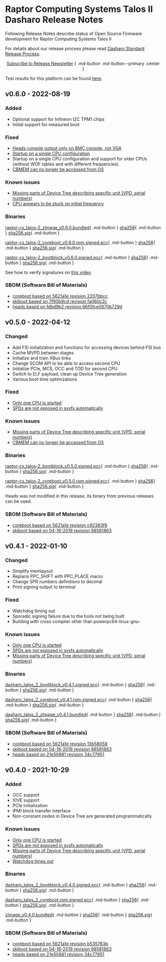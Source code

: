 # Raptor Computing Systems Talos II Dasharo Release Notes

Following Release Notes describe status of Open Source Firmware development for
Raptor Computing Systems Talos II

For details about our release process please read
[Dasharo Standard Release Process](../../dev-proc/standard-release-process.md).

<center>

[Subscribe to Release Newsletter][newsletter]
{ .md-button .md-button--primary .center }

[newsletter]: https://newsletter.3mdeb.com/subscription/w2Y2G4Rrj

</center>

Test results for this platform can be found
[here](https://docs.google.com/spreadsheets/d/1KpmuPEkWOj3SieophUbgf7CF6mydliMsEDLtOFOrKn0/edit?usp=sharing).

## v0.6.0 - 2022-08-19

### Added

- Optional support for Infineon I2C TPM1 chips
- Initial support for measured boot

### Fixed

- [Heads console output only on BMC console, not VGA](https://github.com/Dasharo/dasharo-issues/issues/168)
- [Startup on a single CPU configuration](https://github.com/Dasharo/dasharo-issues/issues/80)
- Startup on a single CPU configuration and support for older CPUs
    (without WOF tables and with different frequencies)
- [CBMEM can no longer be accessed from OS](https://github.com/Dasharo/dasharo-issues/issues/69)

### Known issues

- [Missing parts of Device Tree describing specific unit (VPD, serial numbers)](https://github.com/Dasharo/dasharo-issues/issues/32)
- [CPU appears to be stuck on initial frequency](https://github.com/Dasharo/dasharo-issues/issues/35)

### Binaries

[raptor-cs_talos-2_zImage_v0.6.0.bundled][zImage_v0.6.0_file]{ .md-button }
[sha256][zImage_v0.6.0_hash]{ .md-button }
[sha256.sig][zImage_v0.6.0_sig]{ .md-button }

[raptor-cs_talos-2_coreboot_v0.6.0.rom.signed.ecc][cb_v0.6.0_file]{ .md-button }
[sha256][cb_v0.6.0_hash]{ .md-button }
[sha256.sig][cb_v0.6.0_sig]{ .md-button }

[raptor-cs_talos-2_bootblock_v0.6.0.signed.ecc][bb_v0.6.0_file]{ .md-button }
[sha256][bb_v0.6.0_hash]{ .md-button }
[sha256.sig][bb_v0.6.0_sig]{ .md-button }

See how to verify signatures on [this video](https://asciinema.org/a/415457)

### SBOM (Software Bill of Materials)

- [coreboot based on 5621a1e revision 2207bbcc](https://github.com/Dasharo/coreboot/tree/2207bbcc)
- [skiboot based on 7f90b9cd revision fa060c2c](https://github.com/Dasharo/skiboot/tree/fa060c2c)
- [heads based on fdbd9b2 revision 66f0fce0870b729d](https://github.com/osresearch/heads/tree/66f0fce0870b729d)

[newsletter]: https://newsletter.3mdeb.com/subscription/w2Y2G4Rrj
[zImage_v0.6.0_file]: https://3mdeb.com/open-source-firmware/Dasharo/raptor-cs_talos-2/v0.6.0/raptor-cs_talos-2_zImage_v0.6.0.bundled
[zImage_v0.6.0_hash]: https://3mdeb.com/open-source-firmware/Dasharo/raptor-cs_talos-2/v0.6.0/raptor-cs_talos-2_zImage_v0.6.0.bundled.sha256
[zImage_v0.6.0_sig]: https://3mdeb.com/open-source-firmware/Dasharo/raptor-cs_talos-2/v0.6.0/raptor-cs_talos-2_zImage_v0.6.0.bundled.sha256.sig
[cb_v0.6.0_file]: https://3mdeb.com/open-source-firmware/Dasharo/raptor-cs_talos-2/v0.6.0/raptor-cs_talos-2_coreboot_v0.6.0.rom.signed.ecc
[cb_v0.6.0_hash]: https://3mdeb.com/open-source-firmware/Dasharo/raptor-cs_talos-2/v0.6.0/raptor-cs_talos-2_coreboot_v0.6.0.rom.signed.ecc.sha256
[cb_v0.6.0_sig]: https://3mdeb.com/open-source-firmware/Dasharo/raptor-cs_talos-2/v0.6.0/raptor-cs_talos-2_coreboot_v0.6.0.rom.signed.ecc.sha256.sig
[bb_v0.6.0_file]: https://3mdeb.com/open-source-firmware/Dasharo/raptor-cs_talos-2/v0.6.0/raptor-cs_talos-2_bootblock_v0.6.0.signed.ecc
[bb_v0.6.0_hash]: https://3mdeb.com/open-source-firmware/Dasharo/raptor-cs_talos-2/v0.6.0/raptor-cs_talos-2_bootblock_v0.6.0.signed.ecc.sha256
[bb_v0.6.0_sig]: https://3mdeb.com/open-source-firmware/Dasharo/raptor-cs_talos-2/v0.6.0/raptor-cs_talos-2_bootblock_v0.6.0.signed.ecc.sha256.sig

## v0.5.0 - 2022-04-12

### Changed

- Add FSI initialization and functions for accessing devices behind FSI bus
- Cache MVPD between stages
- Initialize and train XBus links
- Change SCOM API to be able to access second CPU
- Initialize PCIe, MCS, OCC and TOD for second CPU
- Switch to ELF payload, clean up Device Tree generation
- Various boot time optimizations

### Fixed

- [Only one CPU is started](https://github.com/Dasharo/dasharo-issues/issues/30)
- [SPDs are not exposed in sysfs automatically](https://github.com/Dasharo/dasharo-issues/issues/31)

### Known issues

- [Missing parts of Device Tree describing specific unit (VPD, serial numbers)](https://github.com/Dasharo/dasharo-issues/issues/32)
- [CBMEM can no longer be accessed from OS](https://github.com/Dasharo/dasharo-issues/issues/69)

### Binaries

[raptor-cs_talos-2_bootblock_v0.5.0.signed.ecc][v0.5.0_bb_rom]{ .md-button }
[sha256][v0.5.0_bb_sha]{ .md-button }
[sha256.sig][v0.5.0_bb_sig]{ .md-button }

[v0.5.0_bb_rom]: https://3mdeb.com/open-source-firmware/Dasharo/raptor-cs_talos-2/v0.5.0/raptor-cs_talos-2_bootblock_v0.5.0.signed.ecc
[v0.5.0_bb_sha]: https://3mdeb.com/open-source-firmware/Dasharo/raptor-cs_talos-2/v0.5.0/raptor-cs_talos-2_bootblock_v0.5.0.signed.ecc.sha256
[v0.5.0_bb_sig]: https://3mdeb.com/open-source-firmware/Dasharo/raptor-cs_talos-2/v0.5.0/raptor-cs_talos-2_bootblock_v0.5.0.signed.ecc.sha256.sig

[raptor-cs_talos-2_coreboot_v0.5.0.rom.signed.ecc][v0.5.0_rom]{ .md-button }
[sha256][v0.5.0_sha]{ .md-button }
[sha256.sig][v0.5.0_sig]{ .md-button }

[v0.5.0_rom]: https://3mdeb.com/open-source-firmware/Dasharo/raptor-cs_talos-2/v0.5.0/raptor-cs_talos-2_coreboot_v0.5.0.rom.signed.ecc
[v0.5.0_sha]: https://3mdeb.com/open-source-firmware/Dasharo/raptor-cs_talos-2/v0.5.0/raptor-cs_talos-2_coreboot_v0.5.0.rom.signed.ecc.sha256
[v0.5.0_sig]: https://3mdeb.com/open-source-firmware/Dasharo/raptor-cs_talos-2/v0.5.0/raptor-cs_talos-2_coreboot_v0.5.0.rom.signed.ecc.sha256.sig

Heads was not modified in this release, its binary from previous releases can be
used.

### SBOM (Software Bill of Materials)

- [coreboot based on 5621a1e revision c92383f9](https://github.com/Dasharo/coreboot/tree/c92383f9)
- [skiboot based on 04-16-2019 revision 98581863](https://git.raptorcs.com/git/talos-skiboot/tree/?id=98581863)

## v0.4.1 - 2022-01-10

### Changed

- Simplify memlayout
- Replace PPC_SHIFT with PPC_PLACE macro
- Change SPR numbers definitions to decimal
- Print signing output to terminal

### Fixed

- Watchdog timing out
- Sporadic signing failure due to the tools not being built
- Building with cross compiler other than powerpc64-linux-gnu-

### Known issues

- [Only one CPU is started](https://github.com/Dasharo/dasharo-issues/issues/30)
- [SPDs are not exposed in sysfs automatically](https://github.com/Dasharo/dasharo-issues/issues/31)
- [Missing parts of Device Tree describing specific unit (VPD, serial numbers)](https://github.com/Dasharo/dasharo-issues/issues/32)

### Binaries

[dasharo_talos_2_bootblock_v0.4.1.signed.ecc][v0.4.1_bootblock_rom]{ .md-button }
[sha256][v0.4.1_bootblock_sha]{ .md-button }
[sha256.sig][v0.4.1_bootblock_sig]{ .md-button }

[v0.4.1_bootblock_rom]: https://3mdeb.com/open-source-firmware/Dasharo/raptor-cs_talos-2/dasharo_talos_2_bootblock_v0.4.1.signed.ecc
[v0.4.1_bootblock_sha]: https://3mdeb.com/open-source-firmware/Dasharo/raptor-cs_talos-2/dasharo_talos_2_bootblock_v0.4.1.signed.ecc.sha256
[v0.4.1_bootblock_sig]: https://3mdeb.com/open-source-firmware/Dasharo/raptor-cs_talos-2/dasharo_talos_2_bootblock_v0.4.1.signed.ecc.sha256.sig

[dasharo_talos_2_coreboot_v0.4.1.rom.signed.ecc][v0.4.1_rom]{ .md-button }
[sha256][v0.4.1_sha]{ .md-button }
[sha256.sig][v0.4.1_sig]{ .md-button }

[v0.4.1_rom]: https://3mdeb.com/open-source-firmware/Dasharo/raptor-cs_talos-2/dasharo_talos_2_coreboot_v0.4.1.rom.signed.ecc
[v0.4.1_sha]: https://3mdeb.com/open-source-firmware/Dasharo/raptor-cs_talos-2/dasharo_talos_2_coreboot_v0.4.1.rom.signed.ecc.sha256
[v0.4.1_sig]: https://3mdeb.com/open-source-firmware/Dasharo/raptor-cs_talos-2/dasharo_talos_2_coreboot_v0.4.1.rom.signed.ecc.sha256.sig

[dasharo_talos_2_zImage_v0.4.1.bundled][v0.4.1_bundled_rom]{ .md-button }
[sha256][v0.4.1_bundled_sha]{ .md-button }
[sha256.sig][v0.4.1_bundled_sig]{ .md-button }

[v0.4.1_bundled_rom]: https://3mdeb.com/open-source-firmware/Dasharo/raptor-cs_talos-2/dasharo_talos_2_zImage_v0.4.1.bundled
[v0.4.1_bundled_sha]: https://3mdeb.com/open-source-firmware/Dasharo/raptor-cs_talos-2/dasharo_talos_2_zImage_v0.4.1.bundled.sha256
[v0.4.1_bundled_sig]: https://3mdeb.com/open-source-firmware/Dasharo/raptor-cs_talos-2/dasharo_talos_2_zImage_v0.4.1.bundled.sha256.sig

### SBOM (Software Bill of Materials)

- [coreboot based on 5621a1e revision 13b58058](https://github.com/Dasharo/coreboot/commit/13b58058)
- [skiboot based on 04-16-2019 revision 98581863](https://git.raptorcs.com/git/talos-skiboot/tree/98581863)
- [heads based on 21e50681 revision 34c77951](https://git.raptorcs.com/git/talos-skiboot/commit/?id=9858186353f2203fe477f316964e03609d12fd1d)

## v0.4.0 - 2021-10-29

### Added

- OCC support
- XIVE support
- PCIe initialization
- IPMI block transfer interface
- Non-constant nodes in Device Tree are generated programmatically

### Known issues

- [Only one CPU is started](https://github.com/Dasharo/dasharo-issues/issues/30)
- [SPDs are not exposed in sysfs automatically](https://github.com/Dasharo/dasharo-issues/issues/31)
- [Missing parts of Device Tree describing specific unit (VPD, serial numbers)](https://github.com/Dasharo/dasharo-issues/issues/32)
- [Watchdog times out](https://github.com/Dasharo/dasharo-issues/issues/29)

### Binaries

[dasharo_talos_2_bootblock_v0.4.0.signed.ecc][v0.4.0_bootblock_rom]{ .md-button }
[sha256][v0.4.0_bootblock_sha]{ .md-button }
[sha256.sig][v0.4.0_bootblock_sig]{ .md-button }

[v0.4.0_bootblock_rom]: https://cloud.3mdeb.com/index.php/s/54MDtRgBNEmyKo6
[v0.4.0_bootblock_sha]: https://cloud.3mdeb.com/index.php/s/DwpWdgfZyD9StBW
[v0.4.0_bootblock_sig]: https://cloud.3mdeb.com/index.php/s/5xawXEissBZN6rT

[dasharo_talos_2_coreboot.rom.signed.ecc][v0.4.0_coreboot_rom]{ .md-button }
[sha256][v0.4.0_coreboot_sha]{ .md-button }
[sha256.sig][v0.4.0_coreboot_sig]{ .md-button }

[v0.4.0_coreboot_rom]: https://cloud.3mdeb.com/index.php/s/5Pbw5EtmNimrdrj
[v0.4.0_coreboot_sha]: https://cloud.3mdeb.com/index.php/s/TNcLAz3CZo4QzeD
[v0.4.0_coreboot_sig]: https://cloud.3mdeb.com/index.php/s/9Fr6Kn57mP2bbwS

[zImage_v0.4.0.bundled][v0.4.0_bundled_rom]{ .md-button }
[sha256][v0.4.0_bundled_sha]{ .md-button }
[sha256.sig][v0.4.0_bundled_sig]{ .md-button }

[v0.4.0_bundled_rom]: https://cloud.3mdeb.com/index.php/s/o5RE7oj4r9kFXS2
[v0.4.0_bundled_sha]: https://cloud.3mdeb.com/index.php/s/FgeHfa4LzcZK6Pj
[v0.4.0_bundled_sig]: https://cloud.3mdeb.com/index.php/s/awNSefJrN4d2tAD

### SBOM (Software Bill of Materials)

- [coreboot based on 5621a1e revision b535763b](https://github.com/Dasharo/coreboot/tree/raptor-cs_talos-2_v0.4.0)
- [skiboot based on 04-16-2019 revision 98581863](https://git.raptorcs.com/git/talos-skiboot/)
- [heads based on 21e50681 revision 34c77951](https://git.raptorcs.com/git/talos-skiboot/commit/?id=9858186353f2203fe477f316964e03609d12fd1d)
